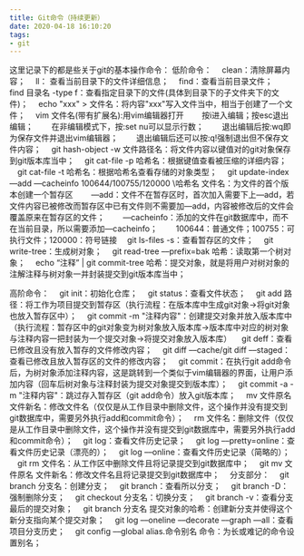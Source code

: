 ```yaml
---
title: Git命令（持续更新）
date: 2020-04-18 16:10:20
tags:
- git
---
```

这里记录下的都是些关于git的基本操作命令：
低阶命令：
&#8195;clean：清除屏幕内容；
&#8195;ll： 查看当前目录下的文件详细信息；
&#8195;find：查看当前目录文件；
&#8195;find 目录名 -type f：查看指定目录下的文件(具体到目录下的子文件夹下的文件)；
&#8195;echo "xxx" > 文件名：将内容"xxx"写入文件当中，相当于创建了一个文件；
&#8195;vim 文件名(带有扩展名):用vim编辑器打开
&#8195;&#8195;按i进入编辑；按esc退出编辑；
&#8195;&#8195;在非编辑模式下，按:set nu可以显示行数；
&#8195;&#8195;退出编辑后按:wq即为保存文件并退出vim编辑器；
&#8195;&#8195;退出编辑后还可以按:q!强制退出但不保存文件内容；<!--more-->
&#8195;git hash-object -w 文件路径名：将文件内容以键值对的git对象保存到git版本库当中；
&#8195;git cat-file -p 哈希名：根据键值查看被压缩的详细内容；
&#8195;git cat-file -t 哈希名：根据哈希名查看存储的对象类型；
&#8195;git update-index &#8211;&#8211;add &#8211;&#8211;cacheinfo 100644/100755/120000 \哈希名 文件名：为文件的首个版本创建一个暂存区
&#8195;&#8195;&#8211;&#8211;add：文件不在暂存区时，首次加入需要下上&#8211;&#8211;add，若文件内容已被修改而暂存区中已有文件则不需要加&#8211;&#8211;add，内容被修改后的文件会覆盖原来在暂存区的文件；
&#8195;&#8195;&#8211;&#8211;cacheinfo：添加的文件在git数据库中，而不在当前目录，所以需要添加&#8211;&#8211;cacheinfo；
&#8195;&#8195;100644：普通文件；100755：可执行文件；120000：符号链接
&#8195;git ls-files -s：查看暂存区的文件；
&#8195;git write-tree：生成树对象；
&#8195;git read-tree &#8211;&#8211;prefix=bak 哈希：读取第一个树对象；
&#8195;echo “注释” | git commit-tree 哈希：提交对象，就是将用户对树对象的注解注释与树对象一并封装提交到git版本库当中；

高阶命令：
&#8195;git init：初始化仓库；
&#8195;git status：查看文件状态；
&#8195;git add 路径：将工作为项目提交到暂存区（执行流程：在版本库中生成git对象->将git对象也放入暂存区中）；
&#8195;git commit -m "注释内容"：创建提交对象并放入版本库中（执行流程：暂存区中的git对象变为树对象放入版本库->版本库中对应的树对象与注释内容一把封装为一个提交对象->将提交对象放入版本库）
&#8195;git deff：查看已修改且没有放入暂存的文件修改内容；
&#8195;git diff &#8211;&#8211;cache/git diff &#8211;&#8211;staged：查看已修改且放入暂存区的文件的修改内容；
&#8195;git commit：在执行git add命令后，为树对象添加注释内容，这是跳转到一个类似于vim编辑器的界面，让用户添加内容（回车后树对象与注释封装为提交对象提交到版本库）；
&#8195;git commit -a -m "注释内容"：跳过存入暂存区（git add命令）放入git版本库；
&#8195;mv 文件原名 文件新名：修改文件名（仅仅是从工作目录中删除文件，这个操作并没有提交到git数据库中，需要另外执行add和commit命令）；
&#8195;rm 文件名：删除文件（仅仅是从工作目录中删除文件，这个操作并没有提交到git数据库中，需要另外执行add和commit命令）；
&#8195;git log：查看文件历史记录；
&#8195;git log &#8211;&#8211;pretty=online：查看文件历史记录（漂亮的）；
&#8195;git log &#8211;&#8211;online：查看文件历史记录（简略的）；
&#8195;git rm 文件名：从工作区中删除文件且将记录提交到git数据库中；
&#8195;git mv 文件原名 文件新名：修改文件名且将记录提交到git数据库中；
&#8195;分支部分：
&#8195;git branch 分支名：创建分支；
&#8195;git branch：查看所以分支；
&#8195;git branch -D：强制删除分支；
&#8195;git checkout 分支名：切换分支；
&#8195;git branch -v：查看分支最后的提交对象；
&#8195;git branch 分支名 提交对象的哈希：创建新分支并使得这个新分支指向某个提交对象；
&#8195;git log &#8211;&#8211;oneline &#8211;&#8211;decorate &#8211;&#8211;graph &#8211;&#8211;all：查看项目分支历史；
&#8195;git config &#8211;&#8211;global alias.命令别名 命令：为长或难记的命令设置别名；